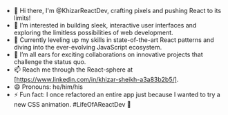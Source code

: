 - 👋 Hi there, I'm @KhizarReactDev, crafting pixels and pushing React to its limits!
- 👀 I’m interested in building sleek, interactive user interfaces and exploring the limitless possibilities of web development.
- 🌱 Currently leveling up my skills in state-of-the-art React patterns and diving into the ever-evolving JavaScript ecosystem.
- 💞️ I’m all ears for exciting collaborations on innovative projects that challenge the status quo.
- 📫 Reach me through the React-sphere at [https://www.linkedin.com/in/khizar-sheikh-a3a83b2b5/].
- 😄 Pronouns: he/him/his
- ⚡ Fun fact: I once refactored an entire app just because I wanted to try a new CSS animation. #LifeOfAReactDev 🚀
